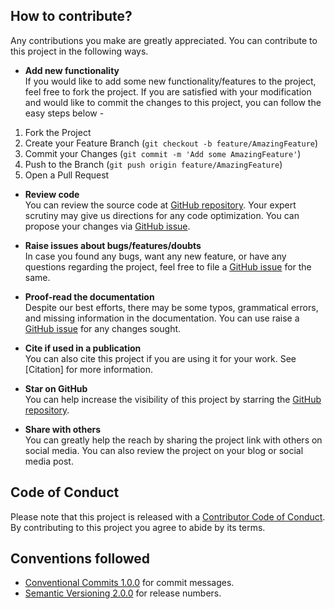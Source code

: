 ## How to contribute?

Any contributions you make are greatly appreciated. You can contribute to this project in the following ways.

- **Add new functionality**  
If you would like to add some new functionality/features to the project, feel free to fork the project. If you are satisfied with your modification and would like to commit the changes to this project, you can follow the easy steps below -

1. Fork the Project
2. Create your Feature Branch (`git checkout -b feature/AmazingFeature`)
3. Commit your Changes (`git commit -m 'Add some AmazingFeature'`)
4. Push to the Branch (`git push origin feature/AmazingFeature`)
5. Open a Pull Request

- **Review code**  
You can review the source code at [GitHub repository](https://github.com/SpyrosCPT/MCP4251). Your expert scrutiny may give us directions for any code optimization. You can propose your changes via [GitHub issue](https://github.com/SpyrosCPT/MCP4351/issues).

- **Raise issues about bugs/features/doubts**  
In case you found any bugs, want any new feature, or have any questions regarding the project, feel free to file a [GitHub issue](https://github.com/SpyrosCPT/MCP4351/issues) for the same. 

- **Proof-read the documentation**  
Despite our best efforts, there may be some typos, grammatical errors, and missing information in the documentation. You can use raise a [GitHub issue](https://github.com/SpyrosCPT/MCP4351/issues) for any changes sought. 

- **Cite if used in a publication**  
You can also cite this project if you are using it for your work. See [Citation] for more information.

- **Star on GitHub**  
You can help increase the visibility of this project by starring the [GitHub repository](https://github.com/SpyrosCPT/MCP4351).

- **Share with others**  
You can greatly help the reach by sharing the project link with others on social media. You can also review the project on your blog or social media post.


## Code of Conduct

Please note that this project is released with a [Contributor Code of Conduct](https://github.com/SpyrosCPT/MCP4351/blob/master/CODE_OF_CONDUCT.md). By contributing to this project you agree to abide by its terms.


## Conventions followed

- [Conventional Commits 1.0.0](https://www.conventionalcommits.org/en/v1.0.0/) for commit messages.
- [Semantic Versioning 2.0.0](https://semver.org/) for release numbers.
